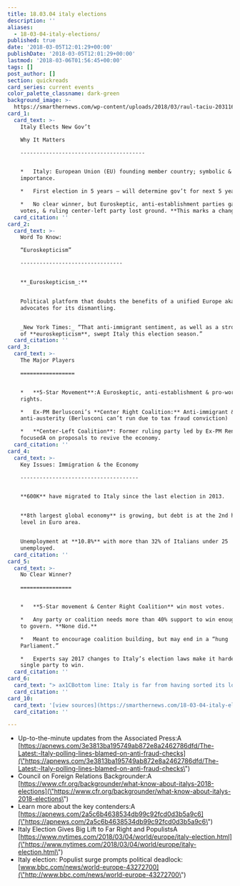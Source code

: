 ```yaml
---
title: 18.03.04 italy elections
description: ''
aliases:
  - 18-03-04-italy-elections/
published: true
date: '2018-03-05T12:01:29+00:00'
publishDate: '2018-03-05T12:01:29+00:00'
lastmod: '2018-03-06T01:56:45+00:00'
tags: []
post_author: []
section: quickreads
card_series: current events
color_palette_classname: dark-green
background_image: >-
  https://smarthernews.com/wp-content/uploads/2018/03/raul-taciu-203116-unsplash-360x360.jpg
card_1:
  card_text: >-
    Italy Elects New Gov’t  

    Why It Matters

    ---------------------------------------


    *   Italy: European Union (EU) founding member country; symbolic & economic
    importance.

    *   First election in 5 years – will determine gov’t for next 5 years.

    *   No clear winner, but Euroskeptic, anti-establishment parties gained most
    votes, & ruling center-left party lost ground. **This marks a change.**
  card_citation: ''
card_2:
  card_text: >-
    Word To Know:  

    “Euroskepticism”

    --------------------------------


    **_Euroskepticism_:**


    Political platform that doubts the benefits of a unified Europe aka “EU” &
    advocates for its dismantling.


    _New York Times:_ “That anti-immigrant sentiment, as well as a strong dose
    of **euroskepticism**, swept Italy this election season.”
  card_citation: ''
card_3:
  card_text: >-
    The Major Players

    =================


    *   **5-Star Movement**:A Euroskeptic, anti-establishment & pro-worker’s
    rights.

    *   Ex-PM Berlusconi’s **Center Right Coalition:** Anti-immigrant &
    anti-austerity (Berlusconi can’t run due to tax fraud conviction)

    *   **Center-Left Coalition**: Former ruling party led by Ex-PM Renzi,
    focusedA on proposals to revive the economy.
  card_citation: ''
card_4:
  card_text: >-
    Key Issues: Immigration & the Economy

    -------------------------------------


    **600K** have migrated to Italy since the last election in 2013.


    **8th largest global economy** is growing, but debt is at the 2nd highest
    level in Euro area.


    Unemployment at **10.8%** with more than 32% of Italians under 25
    unemployed.
  card_citation: ''
card_5:
  card_text: >-
    No Clear Winner?

    ================


    *   **5-Star movement & Center Right Coalition** win most votes.

    *   Any party or coalition needs more than 40% support to win enough seats
    to govern. **None did.**

    *   Meant to encourage coalition building, but may end in a “hung
    Parliament.”

    *   Experts say 2017 changes to Italy’s election laws make it harder for one
    single party to win.
  card_citation: ''
card_6:
  card_text: "> ax1CBottom line: Italy is far from having sorted its longstanding problems, and now it will have new ones. Be prepared for long and complex negotiations that will take months.”n> n> Lorenzo Codogno, founder & chief economist of LC Macro Advisors, NYT March 4, 2018"
  card_citation: ''
card_10:
  card_text: '[view sources](https://smarthernews.com/18-03-04-italy-elections/)'
  card_citation: ''

---
```

*   Up-to-the-minute updates from the Associated Press:A [https://apnews.com/3e3813ba195749ab872e8a2462786dfd/The-Latest:-Italy-polling-lines-blamed-on-anti-fraud-checks](\"https://apnews.com/3e3813ba195749ab872e8a2462786dfd/The-Latest:-Italy-polling-lines-blamed-on-anti-fraud-checks\")
*   Council on Foreign Relations Backgrounder:A [https://www.cfr.org/backgrounder/what-know-about-italys-2018-elections](\"https://www.cfr.org/backgrounder/what-know-about-italys-2018-elections\")
*   Learn more about the key contenders:A [https://apnews.com/2a5c6b4638534db99c92fcd0d3b5a9c6](\"https://apnews.com/2a5c6b4638534db99c92fcd0d3b5a9c6\")
*   Italy Election Gives Big Lift to Far Right and PopulistsA [https://www.nytimes.com/2018/03/04/world/europe/italy-election.html](\"https://www.nytimes.com/2018/03/04/world/europe/italy-election.html\")
*   Italy election: Populist surge prompts political deadlock: [www.bbc.com/news/world-europe-43272700](\"http://www.bbc.com/news/world-europe-43272700\")